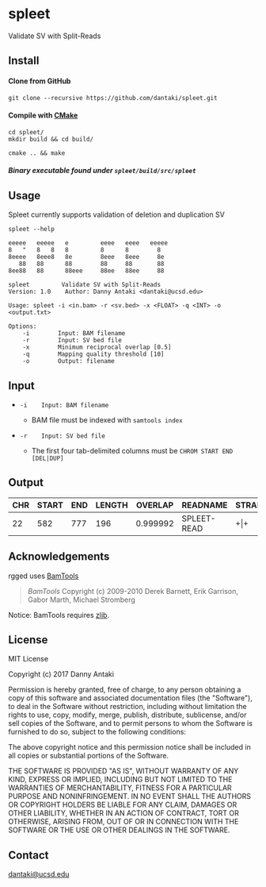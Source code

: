 # spleet
Validate SV with Split-Reads

## Install

#### Clone from GitHub

```
git clone --recursive https://github.com/dantaki/spleet.git
```

#### Compile with [CMake](https://cmake.org/)

```
cd spleet/
mkdir build && cd build/

cmake .. && make 
```

##### Binary executable found under `spleet/build/src/spleet`

## Usage 

Spleet currently supports validation of deletion and duplication SV

`spleet --help`

```
eeeee   eeeee   e         eeee   eeee   eeeee
8   "   8   8   8         8      8        8
8eeee   8eee8   8e        8eee   8eee     8e
   88   88      88        88     88       88
8ee88   88      88eee     88ee   88ee     88

spleet         Validate SV with Split-Reads
Version: 1.0	Author: Danny Antaki <dantaki@ucsd.edu>

Usage: spleet -i <in.bam> -r <sv.bed> -x <FLOAT> -q <INT> -o <output.txt>

Options:
    -i        Input: BAM filename
    -r        Input: SV bed file
    -x        Minimum reciprocal overlap [0.5]
    -q        Mapping quality threshold [10]
    -o        Output: filename
```
## Input

* `-i    Input: BAM filename`
   *  BAM file must be indexed with `samtools index`

* `-r    Input: SV bed file`
   * The first four tab-delimited columns must be `CHROM START END [DEL|DUP]`   

## Output

| CHR | START | END | LENGTH | OVERLAP | READNAME | STRANDS | SV | TYPE |
| --- | ----- | --- | ------ | ------- | -------- | ------- | --- | --- | 
| 22 | 582 | 777 | 196 | 0.999992 | SPLEET-READ | +\|+ | 22:581-776 | DEL | 

## Acknowledgements

rgged uses [BamTools](https://github.com/pezmaster31/bamtools)

> *BamTools*
> Copyright (c) 2009-2010 Derek Barnett, Erik Garrison, Gabor Marth, Michael Stromberg

Notice: BamTools requires [zlib](http://zlib.net/).

## License

MIT License

Copyright (c) 2017 Danny Antaki

Permission is hereby granted, free of charge, to any person obtaining a copy
of this software and associated documentation files (the "Software"), to deal
in the Software without restriction, including without limitation the rights
to use, copy, modify, merge, publish, distribute, sublicense, and/or sell
copies of the Software, and to permit persons to whom the Software is
furnished to do so, subject to the following conditions:

The above copyright notice and this permission notice shall be included in all
copies or substantial portions of the Software.

THE SOFTWARE IS PROVIDED "AS IS", WITHOUT WARRANTY OF ANY KIND, EXPRESS OR
IMPLIED, INCLUDING BUT NOT LIMITED TO THE WARRANTIES OF MERCHANTABILITY,
FITNESS FOR A PARTICULAR PURPOSE AND NONINFRINGEMENT. IN NO EVENT SHALL THE
AUTHORS OR COPYRIGHT HOLDERS BE LIABLE FOR ANY CLAIM, DAMAGES OR OTHER
LIABILITY, WHETHER IN AN ACTION OF CONTRACT, TORT OR OTHERWISE, ARISING FROM,
OUT OF OR IN CONNECTION WITH THE SOFTWARE OR THE USE OR OTHER DEALINGS IN THE
SOFTWARE.

## Contact

dantaki@ucsd.edu
